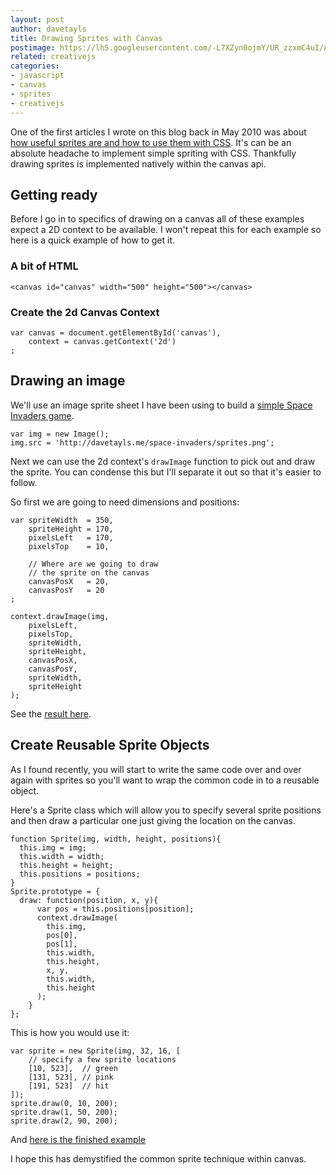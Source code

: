 ```yaml
---
layout: post
author: davetayls
title: Drawing Sprites with Canvas
postimage: https://lh5.googleusercontent.com/-L7XZyn0ojmY/UR_zzxmC4uI/AAAAAAAAuuY/Q6oPrwMXri8/s800/drawingsprites.png
related: creativejs
categories:
- javascript
- canvas
- sprites
- creativejs
---
```


One of the first articles I wrote on this blog back in May 2010 was about [how useful sprites are and how to use them with CSS](/blog/2010/05/01/using-sprites-block-sliding-doors-inline-flow/). It's can be an absolute headache to implement simple spriting with CSS. Thankfully drawing sprites is implemented natively within the canvas api.

## Getting ready
Before I go in to specifics of drawing on a canvas all of these examples expect a 2D context to be available. I won't repeat this for each example so here is a quick example of how to get it.

### A bit of HTML
    <canvas id="canvas" width="500" height="500"></canvas>

### Create the 2d Canvas Context
    var canvas = document.getElementById('canvas'),
        context = canvas.getContext('2d')
    ;

## Drawing an image

We'll use an image sprite sheet I have been using to build a [simple Space Invaders game](http://davetayls.me/space-invaders/).

    var img = new Image();
    img.src = 'http://davetayls.me/space-invaders/sprites.png';

Next we can use the 2d context's `drawImage` function to pick out and draw the sprite. You can condense this but I'll separate it out so that it's easier to follow.

So first we are going to need dimensions and positions:

    var spriteWidth  = 350,
        spriteHeight = 170,
        pixelsLeft   = 170,
        pixelsTop    = 10,

        // Where are we going to draw
        // the sprite on the canvas
        canvasPosX   = 20,
        canvasPosY   = 20
    ;

    context.drawImage(img,
        pixelsLeft,
        pixelsTop,
        spriteWidth,
        spriteHeight,
        canvasPosX,
        canvasPosY,
        spriteWidth,
        spriteHeight
    );

See the [result here](http://jsbin.com/iqijex/1/edit).

## Create Reusable Sprite Objects

As I found recently, you will start to write the same code over and over again with sprites so you'll want to wrap the common code in to a reusable object.

Here's a Sprite class which will allow you to specify several sprite positions and then draw a particular one just giving the location on the canvas.

    function Sprite(img, width, height, positions){
      this.img = img;
      this.width = width;
      this.height = height;
      this.positions = positions;
    }
    Sprite.prototype = {
      draw: function(position, x, y){
          var pos = this.positions[position];
          context.drawImage(
            this.img,
            pos[0],
            pos[1],
            this.width,
            this.height,
            x, y,
            this.width,
            this.height
          );
        }
    };

This is how you would use it:

    var sprite = new Sprite(img, 32, 16, [
        // specify a few sprite locations
        [10, 523],  // green
        [131, 523], // pink
        [191, 523]  // hit
    ]);
    sprite.draw(0, 10, 200);
    sprite.draw(1, 50, 200);
    sprite.draw(2, 90, 200);

And [here is the finished example](http://jsbin.com/iqijex/2/edit)

I hope this has demystified the common sprite technique within canvas.
